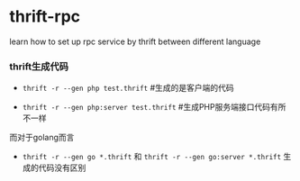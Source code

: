 # thrift-rpc
learn how to set up rpc service by thrift between different language


### thrift生成代码
+ `thrift -r --gen php test.thrift` #生成的是客户端的代码

+ <code>thrift -r --gen php:server test.thrift</code> #生成PHP服务端接口代码有所不一样

而对于golang而言
+ `thrift -r --gen go *.thrift` 和  `thrift -r --gen go:server *.thrift` 生成的代码没有区别 
